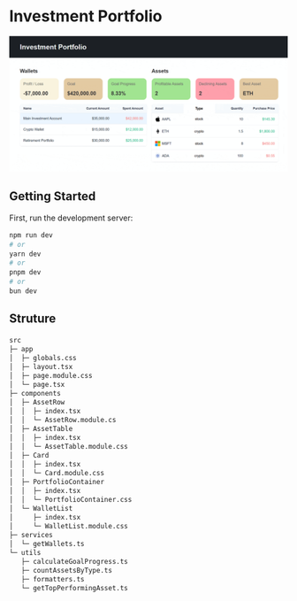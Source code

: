 # Investment Portfolio

![Investment Portfolio](https://github.com/duccini/careminds/blob/main/overview.gif)

## Getting Started

First, run the development server:

```bash
npm run dev
# or
yarn dev
# or
pnpm dev
# or
bun dev
```

## Struture

```
src
├─ app
│  ├─ globals.css
│  ├─ layout.tsx
│  ├─ page.module.css
│  └─ page.tsx
├─ components
│  ├─ AssetRow
│  │  ├─ index.tsx
│  │  └─ AssetRow.module.cs
│  ├─ AssetTable
│  │  ├─ index.tsx
│  │  └─ AssetTable.module.css
│  ├─ Card
│  │  ├─ index.tsx
│  │  └─ Card.module.css
│  ├─ PortfolioContainer
│  │  ├─ index.tsx
│  │  └─ PortfolioContainer.css
│  └─ WalletList
│     ├─ index.tsx
│     └─ WalletList.module.css
├─ services
│  └─ getWallets.ts
└─ utils
   ├─ calculateGoalProgress.ts
   ├─ countAssetsByType.ts
   ├─ formatters.ts
   └─ getTopPerformingAsset.ts
```
